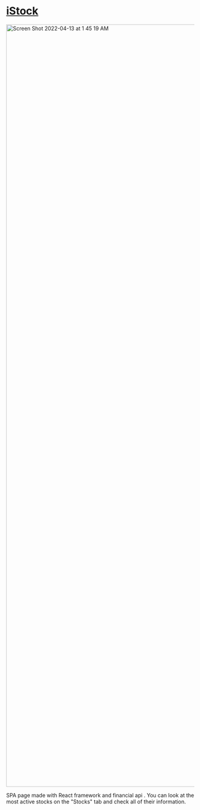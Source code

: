 # [iStock](https://react-istock.netlify.app)

<img width="2036" alt="Screen Shot 2022-04-13 at 1 45 19 AM" src="https://user-images.githubusercontent.com/92693783/163109638-84666c3b-2ce4-4e8c-b24e-b0ba94e3d1a4.png">

SPA page made with React framework and financial api . You can look at the most active stocks on the "Stocks" tab and check all of their information.
